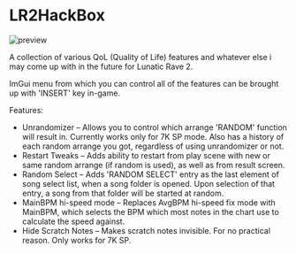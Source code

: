 # LR2HackBox
![preview](https://github.com/user-attachments/assets/3ea78107-1466-4aac-ab60-bcc4ad83cd01)

A collection of various QoL (Quality of Life) features and whatever else i may come up with in the future for Lunatic Rave 2.

ImGui menu from which you can control all of the features can be brought up with 'INSERT' key in-game.

Features:
- Unrandomizer – Allows you to control which arrange 'RANDOM' function will result in. Currently works only for 7K SP mode. Also has a history of each random arrange you got, regardless of using unrandomizer or not.
- Restart Tweaks – Adds ability to restart from play scene with new or same random arrange (if random is used), as well as from result screen.
- Random Select – Adds 'RANDOM SELECT' entry as the last element of song select list, when a song folder is opened. Upon selection of that entry, a song from that folder will be started at random.
- MainBPM hi-speed mode – Replaces AvgBPM hi-speed fix mode with MainBPM, which selects the BPM which most notes in the chart use to calculate the speed against.
- Hide Scratch Notes – Makes scratch notes invisible. For no practical reason. Only works for 7K SP.
